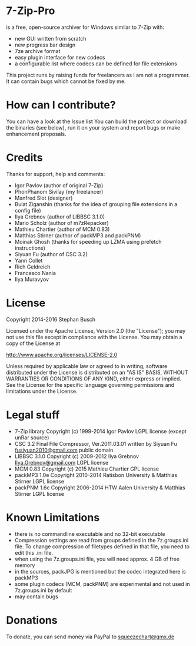 # 7-Zip-Pro

is a free, open-source archiver for Windows similar to 7-Zip with:

 * new GUI written from scratch
 * new progress bar design
 * 7ze archive format
 * easy plugin interface for new codecs
 * a configurable list where codecs can be defined for file extensions

This project runs by raising funds for freelancers as I am not a programmer.
It can contain bugs which cannot be fixed by me.

# How can I contribute?

  You can have a look at the Issue list
  You can build the project or download the binaries (see below), run it on your system and report bugs or make enhancement proposals.

# Credits

Thanks for support, help and comments:

 * Igor Pavlov (author of original 7-Zip) 
 * PhonPhanom Sivilay (my freelancer) 
 * Manfred Slot (designer)
 * Bulat Ziganshin (thanks for the idea of grouping file extensions in a config file)
 * Ilya Grebnov (author of  LIBBSC 3.1.0)
 * Mario Scholz (author of  m7zRepacker)
 * Mathieu Chartier (author of MCM 0.83)
 * Matthias Stirner (author of packMP3 and packPNM)
 * Moinak Ghosh (thanks for speeding up LZMA using prefetch instructions)
 * Siyuan Fu (author of CSC 3.2)
 * Yann Collet
 * Rich Geldreich
 * Francesco Nania 
 * Ilya Muravyov 

# License

Copyright 2014-2016 Stephan Busch

Licensed under the Apache License, Version 2.0 (the "License"); you may not use this file except in compliance with the License. You may obtain a copy of the License at

http://www.apache.org/licenses/LICENSE-2.0

Unless required by applicable law or agreed to in writing, software distributed under the License is distributed on an "AS IS" BASIS, WITHOUT WARRANTIES OR CONDITIONS OF ANY KIND, either express or implied. See the License for the specific language governing permissions and limitations under the License.

# Legal stuff

 * 7-Zip library
    Copyright (c) 1999-2014 Igor Pavlov
	LGPL license (except unRar source)
 * CSC 3.2 Final File Compressor, Ver.2011.03.01
    written by Siyuan Fu <fusiyuan2010@gmail.com>
	public domain
 * LIBBSC 3.1.0 
    Copyright (c) 2009-2012 Ilya Grebnov <Ilya.Grebnov@gmail.com>
	LGPL license
 * MCM 0.83
    Copyright (c) 2015 Mathieu Chartier
 	GPL license
 * packMP3 1.0e
    Copyright 2010-2014 Ratisbon University & Matthias Stirner
    	LGPL license
 * packPNM 1.6c
    Copyright 2006-2014 HTW Aalen University & Matthias Stirner
    	LGPL license

# Known Limitations

* there is no commandline executable and no 32-bit executable
* Compression settings are read from groups defined in the 7z.groups.ini file. 
  To change compression of filetypes defined in that file, you need to edit this .ini file.
* when using the 7z.groups.ini file, you will need approx. 4 GB of free memory
* in the sources, packJPG is mentioned but the codec integrated here is packMP3
* some plugin codecs (MCM, packPNM) are experimental and not used in 7z.groups.ini by default
* may contain bugs


# Donations

To donate, you can send money via PayPal to squeezechart@gmx.de
